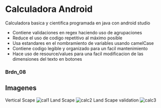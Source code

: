 ﻿# Calculadora Android
 Calculadora basica y cientifica programada en java con android studio
 - Contiene validaciones en regex haciendo uso de agrupaciones
 - Reduce el uso de codigo repetitivo al máximo posible
 - Usa estandares en el nombramiento de variables usando camelCase
 - Contiene codigo legible y organizado para un facil mantenimiento
 - Hace uso de resource/values para una facil modificacion de las dimensiones del texto en botones
 
 ### Brdn_08
 
 ## Imagenes
Vertical Scape
![cal1](https://user-images.githubusercontent.com/93061195/218701720-8cc603d7-4478-4875-b508-26a106cf0835.jpg)
Land Scape
![calc2](https://user-images.githubusercontent.com/93061195/218701746-77e78e10-2003-4b97-b660-74ef61946090.png)
Land Scape validation
![calc3](https://user-images.githubusercontent.com/93061195/218701764-8a920fb4-1da3-456f-9b3b-64ba502d6507.png)

 
